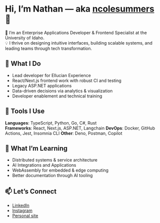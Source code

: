 # Hi, I’m Nathan — aka [ncolesummers](https://ncolesummers.com) 👋

🚀 I’m an Enterprise Applications Developer & Frontend Specialist at the University of Idaho.  
💡 I thrive on designing intuitive interfaces, building scalable systems, and leading teams through tech transformation.

## 🧠 What I Do
- Lead developer for Ellucian Experience
- React/Next.js frontend work with robust CI and testing
- Legacy ASP.NET applications
- Data-driven decisions via analytics & visualization
- Developer enablement and technical training

## 🧪 Tools I Use
**Languages**: TypeScript, Python, Go, C#, Rust  
**Frameworks**: React, Next.js, ASP.NET, Langchain
**DevOps**: Docker, GitHub Actions, Jest, Insomnia CLI
**Other**: Deno, Postman, Copilot

## 🌱 What I’m Learning
- Distributed systems & service architecture
- AI Integrations and Applications
- WebAssembly for embedded & edge computing
- Better documentation through AI tooling

## 📫 Let’s Connect
- [LinkedIn](https://linkedin.com/in/n-cole-summers/)
- [Instagram](https://instagram.com/ncolesummers/)
- [Personal site](https://ncolesummers.com)
